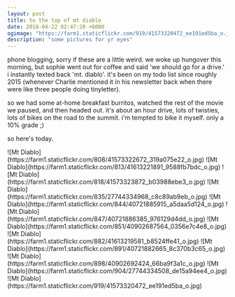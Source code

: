 ```yaml
---
layout: post
title: to the top of mt diablo
date: 2018-04-22 02:47:20 +0000
ogimage: "https://farm1.staticflickr.com/919/41573320472_ee191ed5ba_o.jpg"
description: "some pictures for yr eyes"
---
```


phone blogging, sorry if these are a little weird. we woke up hungover this morning, but sophie went out for coffee and said 'we should go for a drive.' i instantly texted back 'mt. diablo'. it's been on my todo list since roughly 2015 (whenever Charlie mentioned it in his newsletter back when there were like three people doing tinyletter). 

so we had some at-home breakfast burritos, watched the rest of the movie we paused, and then headed out. it's about an hour drive, lots of twisties, lots of bikes on the road to the summit. i'm tempted to bike it myself. only a 10% grade ;)

so here's today.

<span style="display:block;" class="center">
  ![Mt Diablo](https://farm1.staticflickr.com/808/41573322672_319a075e22_o.jpg)
<span class="caption"></span>
![Mt Diablo](https://farm1.staticflickr.com/813/41613221891_9588fb7bdc_o.jpg)
<span class="caption"></span>
![Mt Diablo](https://farm1.staticflickr.com/818/41573323872_b03988ebe3_o.jpg)
<span class="caption"></span>
![Mt Diablo](https://farm1.staticflickr.com/835/27744334968_c8c89ab9eb_o.jpg)
<span class="caption"></span>
![Mt Diablo](https://farm1.staticflickr.com/844/40721885915_a5daa5d124_o.jpg)
<span class="caption"></span>
![Mt Diablo](https://farm1.staticflickr.com/847/40721886385_976129d4dd_o.jpg)
<span class="caption"></span>
![Mt Diablo](https://farm1.staticflickr.com/851/40902687564_0356e7c4e8_o.jpg)
<span class="caption"></span>
![Mt Diablo](https://farm1.staticflickr.com/882/41613219581_b8524ffe41_o.jpg)
<span class="caption"></span>
![Mt Diablo](https://farm1.staticflickr.com/891/40721882665_8c370b3c65_o.jpg)
<span class="caption"></span>
![Mt Diablo](https://farm1.staticflickr.com/898/40902692424_66ba9f3a1c_o.jpg)
<span class="caption"></span>
![Mt Diablo](https://farm1.staticflickr.com/904/27744334508_de15a94ee4_o.jpg)
<span class="caption"></span>
![Mt Diablo](https://farm1.staticflickr.com/919/41573320472_ee191ed5ba_o.jpg)
<span class="caption"></span>
</span>
